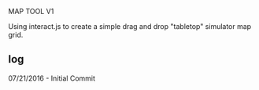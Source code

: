 MAP TOOL V1

Using interact.js to create a simple drag and drop "tabletop" simulator map grid.

log
----
07/21/2016 - Initial Commit